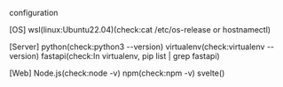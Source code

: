 configuration

[OS]
    wsl(linux:Ubuntu22.04)(check:cat /etc/os-release or hostnamectl)

[Server]
    python(check:python3 --version)
    virtualenv(check:virtualenv --version)
    fastapi(check:In virtualenv, pip list | grep fastapi)

[Web]
    Node.js(check:node -v)
    npm(check:npm -v)
    svelte()
